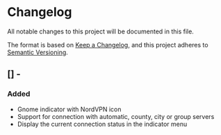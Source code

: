# Changelog
All notable changes to this project will be documented in this file.

The format is based on [Keep a Changelog](https://keepachangelog.com/en/1.0.0/),
and this project adheres to [Semantic Versioning](https://semver.org/spec/v2.0.0.html).

## [] -
### Added
- Gnome indicator with NordVPN icon
- Support for connection with automatic, county, city or group servers
- Display the current connection status in the indicator menu
